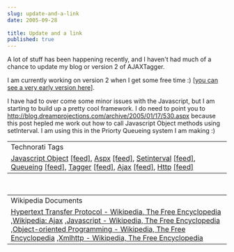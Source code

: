 ```yaml
---
slug: update-and-a-link
date: 2005-09-28
 
title: Update and a link
published: true
---
```

A lot of stuff has been happening recently, and I haven't had much of a chance to update my blog or version 2 of AJAXTagger.<p />I am currently working on version 2 when I get some free time :)   [<a href="http://www.kinlan.co.uk/AjaxExperiments/AjaxTag2" title="Ajax Tagger Version 2">you can see a very early version here</a>].<p />I have had to over come some minor issues with the Javascript, but I am starting to build up a pretty cool framework.  I do need to point you to <a href="http://blog.dreamprojections.com/archive/2005/01/17/530.aspx">http://blog.dreamprojections.com/archive/2005/01/17/530.aspx</a> because this post hepled me work out how to call Javascript Object methods using setInterval.  I am using this in the Priorty Queueing system I am making :)<p /><table class="TechnoratiHead TagHeader">
<tr><td>Technorati Tags</td></tr>
<tr class="Technorati"><td>
<a href="http://www.technorati.com/tag/Javascript%20Object" class="Tag" rel="tag">Javascript Object</a> <a href="http://feeds.technorati.com/feed/posts/tag/Javascript%20Object" class="Tag">[feed]</a>, <a href="http://www.technorati.com/tag/Aspx" class="Tag" rel="tag">Aspx</a> <a href="http://feeds.technorati.com/feed/posts/tag/Aspx" class="Tag">[feed]</a>, <a href="http://www.technorati.com/tag/Setinterval" class="Tag" rel="tag">Setinterval</a> <a href="http://feeds.technorati.com/feed/posts/tag/Setinterval" class="Tag">[feed]</a>, <a href="http://www.technorati.com/tag/Queueing" class="Tag" rel="tag">Queueing</a> <a href="http://feeds.technorati.com/feed/posts/tag/Queueing" class="Tag">[feed]</a>, <a href="http://www.technorati.com/tag/Tagger" class="Tag" rel="tag">Tagger</a> <a href="http://feeds.technorati.com/feed/posts/tag/Tagger" class="Tag">[feed]</a>, <a href="http://www.technorati.com/tag/Ajax" class="Tag" rel="tag">Ajax</a> <a href="http://feeds.technorati.com/feed/posts/tag/Ajax" class="Tag">[feed]</a>, <a href="http://www.technorati.com/tag/Http" class="Tag" rel="tag">Http</a> <a href="http://feeds.technorati.com/feed/posts/tag/Http" class="Tag">[feed]</a>
</td></tr>
</table><br /><table class="TechnoratiHead TagHeader">
<tr><td>Wikipedia Documents</td></tr>
<tr class="Technorati"><td>
<a href="http://en.wikipedia.org/wiki/HTTP">Hypertext Transfer Protocol - Wikipedia, The Free Encyclopedia</a> ,<a href="http://en.wikipedia.org/wiki/AJAX">Wikipedia: Ajax</a> ,<a href="http://en.wikipedia.org/wiki/JavaScript">Javascript - Wikipedia, The Free Encyclopedia</a> ,<a href="http://en.wikipedia.org/wiki/Object_oriented">Object-oriented Programming - Wikipedia, The Free Encyclopedia</a> ,<a href="http://en.wikipedia.org/wiki/XMLHttpRequest">Xmlhttp - Wikipedia, The Free Encyclopedia</a>
</td></tr>
</table><div class="blogger-post-footer"><img class="posterous_download_image" src="https://blogger.googleusercontent.com/tracker/8109338-112793692390245237?l=www.kinlan.co.uk%2Findex.html" height="1" alt="" width="1" /></div>

